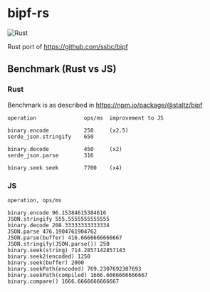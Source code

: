 # bipf-rs

![Rust](https://github.com/jerive/bipf-rs/workflows/Rust/badge.svg)

Rust port of https://github.com/ssbc/bipf

## Benchmark (Rust vs JS)


### Rust

Benchmark is as described in https://npm.io/package/@staltz/bipf

```
operation               ops/ms  improvement to JS

binary.encode           250     (x2.5)
serde_json.stringify    650

binary.decode           450     (x2)
serde_json.parse        316

binary.seek seek        7700    (x4)
```

### JS 

```
operation, ops/ms

binary.encode 96.15384615384616
JSON.stringify 555.5555555555555
binary.decode 208.33333333333334
JSON.parse 476.1904761904762
JSON.parse(buffer) 416.6666666666667
JSON.stringify(JSON.parse()) 250
binary.seek(string) 714.2857142857143
binary.seek2(encoded) 1250
binary.seek(buffer) 2000
binary.seekPath(encoded) 769.2307692307693
binary.seekPath(compiled) 1666.6666666666667
binary.compare() 1666.6666666666667

```
